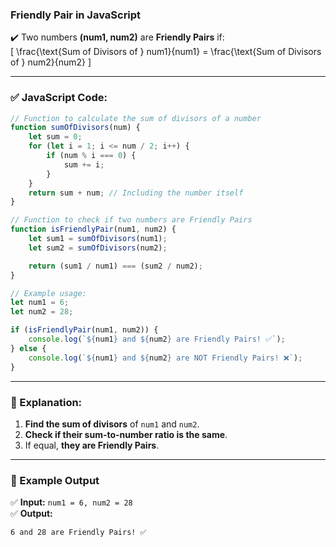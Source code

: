 ### **Friendly Pair in JavaScript**  
✔️ Two numbers **(num1, num2)** are **Friendly Pairs** if:  
\[
\frac{\text{Sum of Divisors of } num1}{num1} = \frac{\text{Sum of Divisors of } num2}{num2}
\]

---

### ✅ **JavaScript Code:**
```js
// Function to calculate the sum of divisors of a number
function sumOfDivisors(num) {
    let sum = 0;
    for (let i = 1; i <= num / 2; i++) {
        if (num % i === 0) {
            sum += i;
        }
    }
    return sum + num; // Including the number itself
}

// Function to check if two numbers are Friendly Pairs
function isFriendlyPair(num1, num2) {
    let sum1 = sumOfDivisors(num1);
    let sum2 = sumOfDivisors(num2);

    return (sum1 / num1) === (sum2 / num2);
}

// Example usage:
let num1 = 6;
let num2 = 28;

if (isFriendlyPair(num1, num2)) {
    console.log(`${num1} and ${num2} are Friendly Pairs! ✅`);
} else {
    console.log(`${num1} and ${num2} are NOT Friendly Pairs! ❌`);
}
```

---

### **🔹 Explanation:**
1. **Find the sum of divisors** of `num1` and `num2`.
2. **Check if their sum-to-number ratio is the same**.
3. If equal, **they are Friendly Pairs**.

---

### **🔹 Example Output**
✅ **Input:** `num1 = 6, num2 = 28`  
✅ **Output:**  
```
6 and 28 are Friendly Pairs! ✅
```
